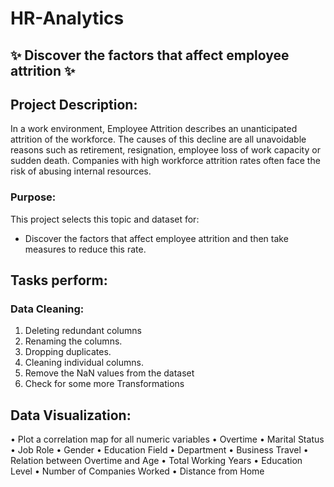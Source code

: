 # HR-Analytics
## ✨ Discover the factors that affect employee attrition ✨

## Project Description:
In a work environment, Employee Attrition describes an unanticipated attrition of the workforce. The causes of this decline are all unavoidable reasons such as retirement, resignation, employee loss of work capacity or sudden death. Companies with high workforce attrition rates often face the risk of abusing internal resources.

### Purpose:
This project selects this topic and dataset for:

 * Discover the factors that affect employee attrition and then take measures to reduce this rate.
## Tasks perform:
### Data Cleaning:
1. Deleting redundant columns
2. Renaming the columns.
3. Dropping duplicates.
4. Cleaning individual columns.
5. Remove the NaN values from the dataset
6. Check for some more Transformations
 
## Data Visualization:
•        Plot a correlation map for all numeric variables
•        Overtime
•        Marital Status
•        Job Role
•        Gender
•        Education Field
•        Department
•        Business Travel
•        Relation between Overtime and Age
•        Total Working Years
•        Education Level
•        Number of Companies Worked
•        Distance from Home
